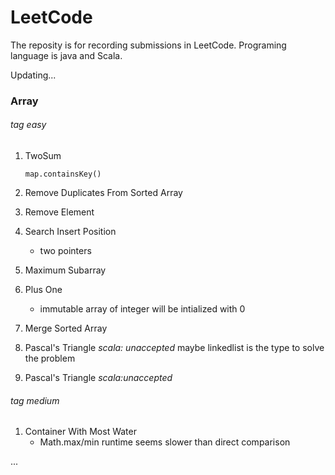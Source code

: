 # LeetCode
The reposity is for recording submissions in LeetCode. Programing language is java and Scala. 

Updating...

### Array

###### *tag easy*

1. TwoSum

   `map.containsKey()`

2. Remove Duplicates From Sorted Array
3. Remove Element
4. Search Insert Position 
   * two pointers
5. Maximum Subarray
6. Plus One
   * immutable array of integer will be intialized with 0
7. Merge Sorted Array
8. Pascal's Triangle
   *scala: unaccepted* maybe linkedlist is the type to solve the problem
9. Pascal's Triangle
   *scala:unaccepted*


###### *tag medium*
1. Container With Most Water
   * Math.max/min runtime seems slower than direct comparison 


...

